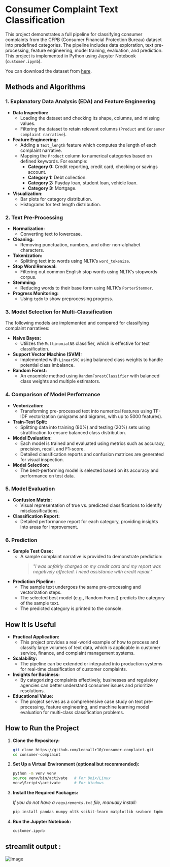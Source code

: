
# Consumer Complaint Text Classification

This project demonstrates a full pipeline for classifying consumer complaints from the CFPB (Consumer Financial Protection Bureau) dataset into predefined categories. The pipeline includes data exploration, text pre-processing, feature engineering, model training, evaluation, and prediction. This project is implemented in Python using Jupyter Notebook (`customer.ipynb`).

You can download the dataset from [here](https://files.consumerfinance.gov/ccdb/complaints.csv.zip).

## Methods and Algorithms

### 1. Explanatory Data Analysis (EDA) and Feature Engineering
- **Data Inspection:**  
  - Loading the dataset and checking its shape, columns, and missing values.
  - Filtering the dataset to retain relevant columns (`Product` and `Consumer complaint narrative`).
- **Feature Engineering:**  
  - Adding a `text_length` feature which computes the length of each complaint narrative.
  - Mapping the `Product` column to numerical categories based on defined keywords. For example:
    - **Category 0:** Credit reporting, credit card, checking or savings account.
    - **Category 1:** Debt collection.
    - **Category 2:** Payday loan, student loan, vehicle loan.
    - **Category 3:** Mortgage.
- **Visualization:**  
  - Bar plots for category distribution.
  - Histograms for text length distribution.

### 2. Text Pre-Processing
- **Normalization:**  
  - Converting text to lowercase.
- **Cleaning:**  
  - Removing punctuation, numbers, and other non-alphabet characters.
- **Tokenization:**  
  - Splitting text into words using NLTK’s `word_tokenize`.
- **Stop Word Removal:**  
  - Filtering out common English stop words using NLTK’s stopwords corpus.
- **Stemming:**  
  - Reducing words to their base form using NLTK’s `PorterStemmer`.
- **Progress Monitoring:**  
  - Using `tqdm` to show preprocessing progress.

### 3. Model Selection for Multi-Classification
The following models are implemented and compared for classifying complaint narratives:
- **Naive Bayes:**  
  - Utilizes the `MultinomialNB` classifier, which is effective for text classification.
- **Support Vector Machine (SVM):**  
  - Implemented with `LinearSVC` using balanced class weights to handle potential class imbalance.
- **Random Forest:**  
  - An ensemble method using `RandomForestClassifier` with balanced class weights and multiple estimators.

### 4. Comparison of Model Performance
- **Vectorization:**  
  - Transforming pre-processed text into numerical features using TF-IDF vectorization (unigrams and bigrams, with up to 5000 features).
- **Train-Test Split:**  
  - Splitting data into training (80%) and testing (20%) sets using stratification to ensure balanced class distribution.
- **Model Evaluation:**  
  - Each model is trained and evaluated using metrics such as accuracy, precision, recall, and F1-score.
  - Detailed classification reports and confusion matrices are generated for visual inspection.
- **Model Selection:**  
  - The best-performing model is selected based on its accuracy and performance on test data.

### 5. Model Evaluation
- **Confusion Matrix:**  
  - Visual representation of true vs. predicted classifications to identify misclassifications.
- **Classification Report:**  
  - Detailed performance report for each category, providing insights into areas for improvement.

### 6. Prediction
- **Sample Test Case:**  
  - A sample complaint narrative is provided to demonstrate prediction:
    > *"I was unfairly charged on my credit card and my report was negatively affected. I need assistance with credit repair."*
- **Prediction Pipeline:**  
  - The sample text undergoes the same pre-processing and vectorization steps.
  - The selected best model (e.g., Random Forest) predicts the category of the sample text.
  - The predicted category is printed to the console.

## How It Is Useful

- **Practical Application:**  
  - This project provides a real-world example of how to process and classify large volumes of text data, which is applicable in customer service, finance, and complaint management systems.
- **Scalability:**  
  - The pipeline can be extended or integrated into production systems for real-time classification of customer complaints.
- **Insights for Business:**  
  - By categorizing complaints effectively, businesses and regulatory agencies can better understand consumer issues and prioritize resolutions.
- **Educational Value:**  
  - The project serves as a comprehensive case study on text pre-processing, feature engineering, and machine learning model evaluation for multi-class classification problems.

## How to Run the Project

1. **Clone the Repository:**
   ```bash
   git clone https://github.com/Leonallr10/consumer-complaint.git
   cd consumer-complaint
   ```

2. **Set Up a Virtual Environment (optional but recommended):**
   ```bash
   python -m venv venv
   source venv/bin/activate   # For Unix/Linux
   venv\Scripts\activate      # For Windows
   ```

3. **Install the Required Packages:**
   
   *If you do not have a `requirements.txt` file, manually install:*
   ```bash
   pip install pandas numpy nltk scikit-learn matplotlib seaborn tqdm
   ```

4. **Run the Jupyter Notebook:**
   ```bash
   customer.ipynb
   ```
## streamlit output :
![Image](https://github.com/user-attachments/assets/91cffd55-a9b2-410f-991a-e60e306d0f00)